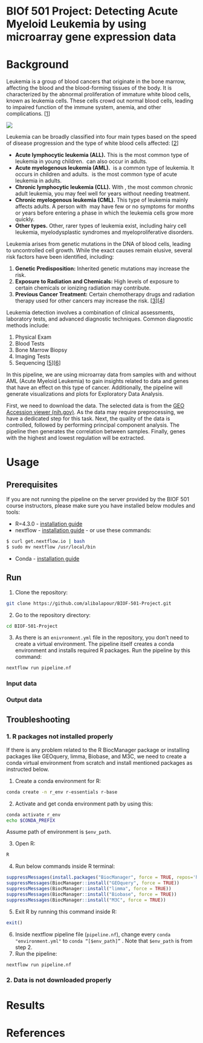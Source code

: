 # BIOf 501 Project: Detecting Acute Myeloid Leukemia by using microarray gene expression data

# Background
Leukemia is a group of blood cancers that originate in the bone marrow, affecting the blood and the blood-forming tissues of the body. It is characterized by the abnormal proliferation of immature white blood cells, known as leukemia cells. These cells crowd out normal blood cells, leading to impaired function of the immune system, anemia, and other complications. [[1](https://www.cancer.org/cancer/leukemia.html)]


![](https://www.cancer.gov/sites/g/files/xnrzdm211/files/styles/cgov_panoramic/public/cgov_image/media_image/100/300/6/files/leukemia-aml-cells-article.jpg?h=b1660d00&itok=rY2mJHpW)

Leukemia can be broadly classified into four main types based on the speed of disease progression and the type of white blood cells affected: [[2](https://www.mayoclinic.org/diseases-conditions/leukemia/symptoms-causes/syc-20374373)]

- **Acute lymphocytic leukemia (ALL).** This is the most common type of leukemia in young children.  can also occur in adults.
- **Acute myelogenous leukemia (AML).**  is a common type of leukemia. It occurs in children and adults.  is the most common type of acute leukemia in adults.
- **Chronic lymphocytic leukemia (CLL).** With , the most common chronic adult leukemia, you may feel well for years without needing treatment.
- **Chronic myelogenous leukemia (CML).** This type of leukemia mainly affects adults. A person with  may have few or no symptoms for months or years before entering a phase in which the leukemia cells grow more quickly.
- **Other types.** Other, rarer types of leukemia exist, including hairy cell leukemia, myelodysplastic syndromes and myeloproliferative disorders.

Leukemia arises from genetic mutations in the DNA of blood cells, leading to uncontrolled cell growth. While the exact causes remain elusive, several risk factors have been identified, including:

1. **Genetic Predisposition:** Inherited genetic mutations may increase the risk.
2. **Exposure to Radiation and Chemicals:** High levels of exposure to certain chemicals or ionizing radiation may contribute.
3. **Previous Cancer Treatment:** Certain chemotherapy drugs and radiation therapy used for other cancers may increase the risk. [[3](https://pubmed.ncbi.nlm.nih.gov/29784935/)][[4](https://pubmed.ncbi.nlm.nih.gov/26465987/)]

Leukemia detection involves a combination of clinical assessments, laboratory tests, and advanced diagnostic techniques. Common diagnostic methods include:

1. Physical Exam
2. Blood Tests
3. Bone Marrow Biopsy
4. Imaging Tests
5. Sequencing [[5](https://www.pennmedicine.org/cancer/types-of-cancer/leukemia/diagnosis)][[6](https://www.ncbi.nlm.nih.gov/pmc/articles/PMC5569671/)]


In this pipeline, we are using microarray data from samples with and without AML (Acute Myeloid Leukemia) to gain insights related to data and genes that have an effect on this type of cancer. Additionally, the pipeline will generate visualizations and plots for Exploratory Data Analysis.

First, we need to download the data. The selected data is from the [GEO Accession viewer (nih.gov)](https://www.ncbi.nlm.nih.gov/geo/query/acc.cgi?acc=GSE48558). As the data may require preprocessing, we have a dedicated step for this task. Next, the quality of the data is controlled, followed by performing principal component analysis. The pipeline then generates the correlation between samples. Finally, genes with the highest and lowest regulation will be extracted.


# Usage

## Prerequisites

If you are not running the pipeline on the server provided by the BIOF 501 course instructors, please make sure you have installed below modules and tools:

- R=4.3.0 - [installation guide](https://cran.r-project.org/)
- nextflow - [installation guide](https://www.nextflow.io/docs/latest/getstarted.html) - or use these commands:

```bash
$ curl get.nextflow.io | bash
$ sudo mv nextflow /usr/local/bin
```

- Conda - [installation guide](https://docs.conda.io/projects/conda/en/latest/user-guide/install/macos.html)

## Run

1. Clone the repository:

```bash
git clone https://github.com/alibalapour/BIOF-501-Project.git
```

2. Go to the repository directory:

```bash
cd BIOF-501-Project
```

3. As there is an `enivronment.yml` file in the repository, you don’t need to create a virtual environment. The pipeline itself creates a conda environment and installs required R packages. Run the pipeline by this command:

```bash
nextflow run pipeline.nf
```

### Input data

### Output data

## Troubleshooting

### 1. R packages not installed properly

If there is any problem related to the R BiocManager package or installing packages like GEOquery, limma, Biobase, and M3C, we need to create a conda virtual environment from scratch and install mentioned packages as instructed below.

1. Create a conda environment for R: 

```bash
conda create -n r_env r-essentials r-base
```

2. Activate and get conda environment path by using this: 

```bash
conda activate r_env
echo $CONDA_PREFIX
```

Assume path of environment is `$env_path`.

3. Open R:

```bash
R
```

4. Run below commands inside R terminal:

```r
suppressMessages(install.packages("BiocManager", force = TRUE, repos='http://cran.us.r-project.org', version = '3.18'))
suppressMessages(BiocManager::install("GEOquery", force = TRUE))
suppressMessages(BiocManager::install("limma", force = TRUE))
suppressMessages(BiocManager::install("Biobase", force = TRUE))
suppressMessages(BiocManager::install("M3C", force = TRUE))
```

5. Exit R by running this command inside R: 

```r
exit()
```

6. Inside nextflow pipeline file (`pipeline.nf`), change every `conda "environment.yml"` to `conda “[$env_path]”` . Note that `$env_path` is from step 2.
7. Run the pipeline: 

```bash
nextflow run pipeline.nf
```

### 2. Data is not downloaded properly

# Results

# References
